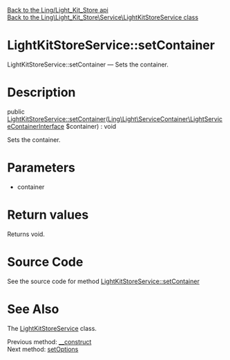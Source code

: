 [Back to the Ling/Light_Kit_Store api](https://github.com/lingtalfi/Light_Kit_Store/blob/master/doc/api/Ling/Light_Kit_Store.md)<br>
[Back to the Ling\Light_Kit_Store\Service\LightKitStoreService class](https://github.com/lingtalfi/Light_Kit_Store/blob/master/doc/api/Ling/Light_Kit_Store/Service/LightKitStoreService.md)


LightKitStoreService::setContainer
================



LightKitStoreService::setContainer — Sets the container.




Description
================


public [LightKitStoreService::setContainer](https://github.com/lingtalfi/Light_Kit_Store/blob/master/doc/api/Ling/Light_Kit_Store/Service/LightKitStoreService/setContainer.md)([Ling\Light\ServiceContainer\LightServiceContainerInterface](https://github.com/lingtalfi/Light/blob/master/doc/api/Ling/Light/ServiceContainer/LightServiceContainerInterface.md) $container) : void




Sets the container.




Parameters
================


- container

    


Return values
================

Returns void.








Source Code
===========
See the source code for method [LightKitStoreService::setContainer](https://github.com/lingtalfi/Light_Kit_Store/blob/master/Service/LightKitStoreService.php#L94-L97)


See Also
================

The [LightKitStoreService](https://github.com/lingtalfi/Light_Kit_Store/blob/master/doc/api/Ling/Light_Kit_Store/Service/LightKitStoreService.md) class.

Previous method: [__construct](https://github.com/lingtalfi/Light_Kit_Store/blob/master/doc/api/Ling/Light_Kit_Store/Service/LightKitStoreService/__construct.md)<br>Next method: [setOptions](https://github.com/lingtalfi/Light_Kit_Store/blob/master/doc/api/Ling/Light_Kit_Store/Service/LightKitStoreService/setOptions.md)<br>

